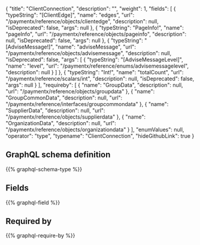 {
  "title": "ClientConnection",
  "description": "",
  "weight": 1,
  "fields": [
    {
      "typeString": "[ClientEdge]",
      "name": "edges",
      "url": "/paymentx/reference/objects/clientedge",
      "description": null,
      "isDeprecated": false,
      "args": null
    },
    {
      "typeString": "PageInfo!",
      "name": "pageInfo",
      "url": "/paymentx/reference/objects/pageinfo",
      "description": null,
      "isDeprecated": false,
      "args": null
    },
    {
      "typeString": "[AdviseMessage!]",
      "name": "adviseMessage",
      "url": "/paymentx/reference/objects/advisemessage",
      "description": null,
      "isDeprecated": false,
      "args": [
        {
          "typeString": "[AdviseMessageLevel]",
          "name": "level",
          "url": "/paymentx/reference/enums/advisemessagelevel",
          "description": null
        }
      ]
    },
    {
      "typeString": "Int!",
      "name": "totalCount",
      "url": "/paymentx/reference/scalars/int",
      "description": null,
      "isDeprecated": false,
      "args": null
    }
  ],
  "requireby": [
    {
      "name": "GroupData",
      "description": null,
      "url": "/paymentx/reference/objects/groupdata"
    },
    {
      "name": "GroupCommonData",
      "description": null,
      "url": "/paymentx/reference/interfaces/groupcommondata"
    },
    {
      "name": "SupplierData",
      "description": null,
      "url": "/paymentx/reference/objects/supplierdata"
    },
    {
      "name": "OrganizationData",
      "description": null,
      "url": "/paymentx/reference/objects/organizationdata"
    }
  ],
  "enumValues": null,
  "operator": "type",
  "typename": "ClientConnection",
  "hideGithubLink": true
}
## GraphQL schema definition

{{% graphql-schema-type %}}

## Fields

{{% graphql-field %}}

## Required by

{{% graphql-require-by %}}
